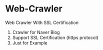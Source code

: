 # Web-Crawler
Web Crawler With SSL Certification

1. Crawler for Naver Blog
2. Support SSL Certification (https protocol)
3. Just for Example
